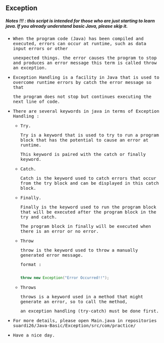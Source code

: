 ## Exception
##### Notes !!! : this script is intended for those who are just starting to learn java. If you already understand basic Java, please skip it.

- <samp>When the program code (Java) has been compiled and executed, errors can occur at runtime, such as data input errors or other</samp> 
 
  <samp>unexpected things. the error causes the program to stop and produces an error message this term is called throw an exception.</samp>
  
- <samp>Exception Handling is a facility in Java that is used to overcome runtime errors by catch the error message so that</samp> 
 
  <samp>the program does not stop but continues executing the next line of code.</samp>
  
- <samp>There are several keywords in java in terms of Exception Handling :</samp>

  - <samp>Try.</samp>

    <samp>Try is a keyword that is used to try to run a program block that has the potential to cause an error at runtime.</samp> 

    <samp>This keyword is paired with the catch or finally keyword.</samp>

  - <samp>Catch.</samp>

    <samp>Catch is the keyword used to catch errors that occur from the try block and can be displayed in this catch block.</samp>

  - <samp>Finally.</samp>

    <samp>Finally is the keyword used to run the program block that will be executed after the program block in the try and catch.</samp> 

    <samp>The program block in finally will be executed when there is an error or no error.</samp>

  - <samp>Throw</samp>

    <samp>throw is the keyword used to throw a manually generated error message.</samp>

    <samp>format :  </samp>
    
    ```java 

    throw new Exception("Error Occurred!!");

    ```
  - <samp>Throws</samp>

    <samp>throws is a keyword used in a method that might generate an error, so to call the method,</samp> 
 
    <samp>an exception handling (try-catch) must be done first.</samp>
        
- <samp>For more details, please open Main.java in repositories suardi26/Java-Basic/Exception/src/com/practice/</samp>

- <samp>Have a nice day.</samp>
